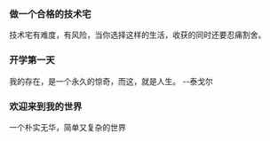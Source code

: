 ### 做一个合格的技术宅
技术宅有难度，有风险，当你选择这样的生活，收获的同时还要忍痛割舍。
### 开学第一天

我的存在，是一个永久的惊奇，而这，就是人生。 --泰戈尔

### 欢迎来到我的世界

一个朴实无华，简单又复杂的世界
